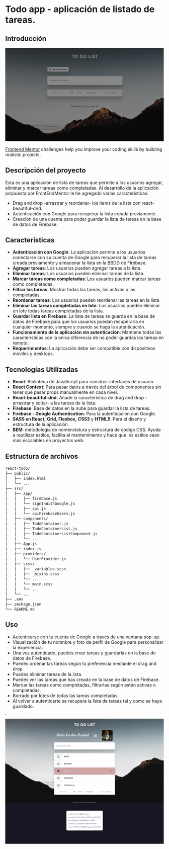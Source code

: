 # Todo app - aplicación de listado de tareas. 

## Introducción
![Diseño basado en el desafio Todo app de FrontEndMentor](./public/docs/ToDo_SignIn.png)

[Frontend Mentor](https://www.frontendmentor.io) challenges help you improve your coding skills by building realistic projects.

## Descripción del proyecto
Esta es una aplicación de lista de tareas que permite a los usuarios agregar, eliminar y marcar
tareas como completadas.
Al desarrollo de la aplicación propuesta por FrontEndMentor le he agregado varias características:
- Drag and drop -arrastrar y reordenar- los items de la lista con react-beautiful-dnd.
- Autenticación con Google para recuperar la lista creada previamente.
- Creación de una cuenta para poder guardar la lista de tareas en la base de datos de Firebase.

## Características
- **Autenticación con Google**: La aplicación permite a los usuarios conectarse con su cuenta de
Google para recuperar la lista de tareas creada previamente y almacenar la lista en la BBDD de Firebase.
- **Agregar tareas**: Los usuarios pueden agregar tareas a la lista.
- **Eliminar tareas**: Los usuarios pueden eliminar tareas de la lista.
- **Marcar tareas como completadas**: Los usuarios pueden marcar tareas como completadas.
- **Filtrar las tareas**: Mostrar todas las tareas, las activas o las completadas. 
- **Reordenar tareas**: Los usuarios pueden reordenar las tareas en la lista
- **Eliminar las tareas completadas en lote**: Los usuarios pueden eliminar en lote todas tareas completadas de la lista.
- **Guardar lista en Firebase**: La lista de tareas se guarda en la base de datos de
Firebase para que los usuarios puedan recuperarla en cualquier momento, siempre y cuando se haga la autenticación.
- **Funcionamiento de la aplicación sin autenticación**: Mantiene todas las características con la única diferencia de no poder guardas las tareas en remoto. 
- **Requerimientos**: La aplicación debe ser compatible con dispositivos móviles y
desktops. 

## Tecnologías Utilizadas
- **React**: Biblioteca de JavaScript para construir interfaces de usuario.
- **React Context**: Para pasar datos a través del árbol de componentes sin tener que pasar props manualmente en cada nivel.
- **React-beautiful-dnd**: Añade la característica de drag and drop -arrastrar y soltar- a las tareas de la lista.
- **Firebase**: Base de datos en la nube para guardar la lista de tareas.
- **Firebase - Google Authentication**: Para la autenticación con Google.
- **SASS en React,** **Grid, Flexbox,** **CSS3** y **HTML5**: Para el diseño y estructura de la aplicación.
- **BEM**: metodología de nomenclatura y estructura de código CSS. Ayuda a reutilizar estilos, facilita el mantenimiento y hace que los estilos sean más escalables en proyectos web.  

## Estructura de archivos
```
react-todo/
├── public/
│   ├── index.html
│   └── ...
├── src/
│   ├── app/
│   │   ├── firebase.js
│   │   └── signInWithGoogle.js
│   │   ├── api.js
│   │   └── apiFirebaseUsers.js
│   ├── components/
│   │   ├── TodoContainer.js
│   │   ├── TodoContainerList.js
│   │   ├── TodoContainerListComponent.js
│   │   └── ...
│   ├── App.js
│   ├── index.js
│   ├── providers/
│   │   └── UserProvider.js
│   ├── scss/
│   │   ├── _variables.scss
│   │   ├── _mixins.scss
│   │   └── ...
│   │   └── main.scss
│   │   └── ...
│   └── ...
├── .env
├── package.json
└── README.md

```
## Uso
- Autenticarse con tu cuenta de Google a través de una ventana pop-up.
- Visualización de tu nomnbre y foto de perfil de Google para personalizar la experiencia.
- Una vez autenticado, puedes crear tareas y guardarlas en la base de datos de Firebase.
- Puedes ordenar las tareas según tu preferencia mediante el drag and drop.
- Puedes eliminar tareas de la lista.
- Puedes ver las tareas que has creado en la base de datos de Firebase.
- Marcar las tareas como completadas, filtrarlas según estén activas o completadas.
- Borrado por lotes de todas las tareas completadas.
- Al volver a autenticarte se recupera la lista de tareas tal y como se haya guardado.

`![React-Todo Screenshot](./public/docs/ToDo_Signed.png)